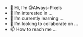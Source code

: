 - 👋 Hi, I’m @Always-Pixels
- 👀 I’m interested in ...
- 🌱 I’m currently learning ...
- 💞️ I’m looking to collaborate on ...
- 📫 How to reach me ...

<!---
Always-Pixels/Always-Pixels is a ✨ special ✨ repository because its `README.md` (this file) appears on your GitHub profile.
You can click the Preview link to take a look at your changes.
--->

